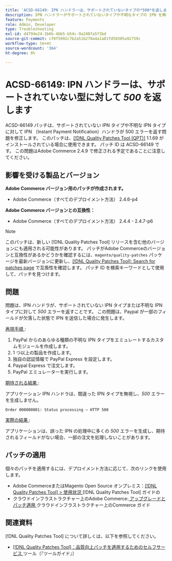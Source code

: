 ```yaml
---
title: 'ACSD-66149: IPN ハンドラーは、サポートされていないタイプの*500*を返します'
description: IPN ハンドラーがサポートされていないタイプや不明なタイプの IPN を無視せず、問題がログに記録されず、プロセスが中断され、500 エラーが返されるAdobe Commerceの問題を、ACSD-66149 パッチを適用して修正してください。
feature: Payments
role: Admin, Developer
type: Troubleshooting
exl-id: d4794e24-1b6b-4bb5-b54c-9a248fa5f3bd
source-git-commit: cf0f5992c7b2a51b270a4a1a81fd50305a92759c
workflow-type: tm+mt
source-wordcount: '364'
ht-degree: 0%

---
```


# ACSD-66149: IPN ハンドラーは、サポートされていない型に対して *500* を返します

ACSD-66149 パッチは、サポートされていない IPN タイプや不明な IPN タイプに対して IPN （Instant Payment Notification）ハンドラが 500 エラーを返す問題を修正します。 このパッチは、[[!DNL Quality Patches Tool (QPT)]](/help/tools/quality-patches-tool/quality-patches-tool-to-self-serve-quality-patches.md) 1.1.69 がインストールされている場合に使用できます。 パッチ ID は ACSD-66149 です。 この問題はAdobe Commerce 2.4.9 で修正される予定であることに注意してください。

## 影響を受ける製品とバージョン

**Adobe Commerce バージョン用のパッチが作成されます。**

* Adobe Commerce（すべてのデプロイメント方法） 2.4.6-p4

**Adobe Commerce バージョンとの互換性：**

* Adobe Commerce（すべてのデプロイメント方法） 2.4.4 - 2.4.7-p6

>[!NOTE]
>
>このパッチは、新しい [!DNL Quality Patches Tool] リリースを含む他のバージョンにも適用される可能性があります。 パッチがAdobe Commerceのバージョンと互換性があるかどうかを確認するには、`magento/quality-patches` パッケージを最新バージョンに更新し、[[!DNL Quality Patches Tool]: Search for patches page](https://experienceleague.adobe.com/tools/commerce-quality-patches/index.html) で互換性を確認します。 パッチ ID を検索キーワードとして使用して、パッチを見つけます。

## 問題

問題は、IPN ハンドラが、サポートされていない IPN タイプまたは不明な IPN タイプに対して *500* エラーを返すことです。 この問題は、Paypal が一部のフィールドが欠落した状態で IPN を送信した場合に発生します。

<u> 再現手順 </u>:

1. PayPal からのあらゆる種類の不明な IPN タイプをエミュレートするカスタムモジュールを作成します。
1. 1 つ以上の製品を作成します。
1. 独自の認証情報で PayPal Express を設定します。
1. Paypal Express で注文します。
1. PayPal エミュレーターを実行します。

<u> 期待される結果 </u>:

アプリケーション IPN ハンドラは、間違った IPN タイプを無視し、*500* エラーを生成しません。

```Order 000000001: Status processing — HTTP 500```

<u> 実際の結果 </u>:

アプリケーションは、誤った IPN の処理中に多くの *500* エラーを生成し、期待されるフィールドがない場合、一部の注文を処理しないことがあります。

## パッチの適用

個々のパッチを適用するには、デプロイメント方法に応じて、次のリンクを使用します。

* Adobe CommerceまたはMagento Open Source オンプレミス：[[!DNL Quality Patches Tool] > 使用状況 ](/help/tools/quality-patches-tool/usage.md)[!DNL Quality Patches Tool] ガイドの
* クラウドインフラストラクチャー上のAdobe Commerce:[ アップグレードとパッチ適用 ](https://experienceleague.adobe.com/docs/commerce-cloud-service/user-guide/develop/upgrade/apply-patches.html) クラウドインフラストラクチャー上のCommerce ガイド

## 関連資料

[!DNL Quality Patches Tool] について詳しくは、以下を参照してください。

* [[!DNL Quality Patches Tool]：品質向上パッチを適用するためのセルフサービス ](/help/tools/quality-patches-tool/quality-patches-tool-to-self-serve-quality-patches.md) ツール（『ツールガイド』）

